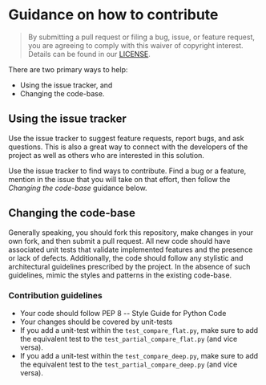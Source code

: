 # Guidance on how to contribute

> By submitting a pull request or filing a bug, issue, or feature request,
> you are agreeing to comply with this waiver of copyright interest.
> Details can be found in our [LICENSE](LICENSE).


There are two primary ways to help:
 - Using the issue tracker, and
 - Changing the code-base.


## Using the issue tracker

Use the issue tracker to suggest feature requests, report bugs, and ask questions.
This is also a great way to connect with the developers of the project as well
as others who are interested in this solution.

Use the issue tracker to find ways to contribute. Find a bug or a feature, mention in
the issue that you will take on that effort, then follow the _Changing the code-base_
guidance below.


## Changing the code-base

Generally speaking, you should fork this repository, make changes in your
own fork, and then submit a pull request. All new code should have associated
unit tests that validate implemented features and the presence or lack of defects.
Additionally, the code should follow any stylistic and architectural guidelines
prescribed by the project. In the absence of such guidelines, mimic the styles
and patterns in the existing code-base.

### Contribution guidelines
 - Your code should follow PEP 8 -- Style Guide for Python Code
 - Your changes should be covered by unit-tests
 - If you add a unit-test within the `test_compare_flat.py`, make sure to add the equivalent test to the `test_partial_compare_flat.py` (and vice versa).
 - If you add a unit-test within the `test_compare_deep.py`, make sure to add the equivalent test to the `test_partial_compare_deep.py` (and vice versa).
